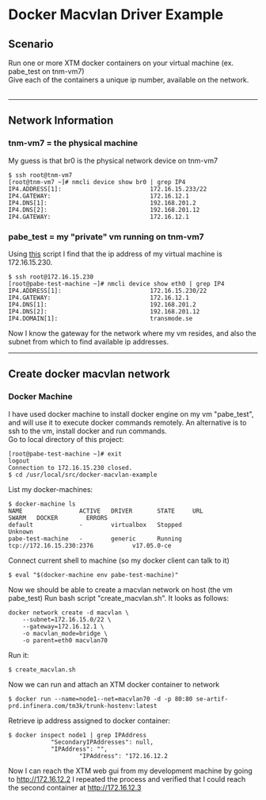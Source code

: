# Docker Macvlan Driver Example

## Scenario
Run one or more XTM docker containers on your virtual machine (ex. pabe_test on tnm-vm7)  
Give each of the containers a unique ip number, available on the network.  
&nbsp;  
*** 

## Network Information

### tnm-vm7 = the physical machine
My guess is that br0 is the physical network device on tnm-vm7
```shell
$ ssh root@tnm-vm7
[root@tnm-vm7 ~]# nmcli device show br0 | grep IP4
IP4.ADDRESS[1]:                         172.16.15.233/22
IP4.GATEWAY:                            172.16.12.1
IP4.DNS[1]:                             192.168.201.2
IP4.DNS[2]:                             192.168.201.12
IP4.GATEWAY:                            172.16.12.1
```
### pabe_test = my "private" vm running on tnm-vm7
Using [this](https://atlas.transmode.se/bitbucket/users/pabe/repos/libvirt-examples/browse/get_domain_ip_address.sh) 
script I find that the ip address of my virtual machine is 172.16.15.230.
```shell
$ ssh root@172.16.15.230
[root@pabe-test-machine ~]# nmcli device show eth0 | grep IP4
IP4.ADDRESS[1]:                         172.16.15.230/22
IP4.GATEWAY:                            172.16.12.1
IP4.DNS[1]:                             192.168.201.2
IP4.DNS[2]:                             192.168.201.12
IP4.DOMAIN[1]:                          transmode.se
```
Now I know the gateway for the network where my vm resides, and also the subnet from which to find  available ip addresses.  
*** 
## Create docker macvlan network
### Docker Machine
I have used docker machine to install docker engine on my vm "pabe_test", and will use it to execute docker commands remotely.
An alternative is to ssh to the vm, install docker and run commands.  
Go to local directory of this project:
```shell
[root@pabe-test-machine ~]# exit
logout
Connection to 172.16.15.230 closed. 
$ cd /usr/local/src/docker-macvlan-example
```
List my docker-machines:
```shell
$ docker-machine ls
NAME                ACTIVE   DRIVER       STATE     URL                        SWARM   DOCKER        ERRORS
default             -        virtualbox   Stopped                                      Unknown       
pabe-test-machine   -        generic      Running   tcp://172.16.15.230:2376           v17.05.0-ce 
```
Connect current shell to machine (so my docker client can talk to it)
```shell
$ eval "$(docker-machine env pabe-test-machine)"
```
Now we should be able to create a macvlan network on host (the vm pabe_test)
Run bash script "create_macvlan.sh". It looks as follows:
```shell
docker network create -d macvlan \
    --subnet=172.16.15.0/22 \
    --gateway=172.16.12.1 \
    -o macvlan_mode=bridge \
    -o parent=eth0 macvlan70
```
Run it:
```shell
$ create_macvlan.sh
```
Now we can run and attach an XTM docker container to network
```shell
$ docker run --name=node1--net=macvlan70 -d -p 80:80 se-artif-prd.infinera.com/tm3k/trunk-hostenv:latest
```
Retrieve ip address assigned to docker container:
```shell
$ docker inspect node1 | grep IPAddress
            "SecondaryIPAddresses": null,
            "IPAddress": "",
                    "IPAddress": "172.16.12.2
```
Now I can reach the XTM web gui from my development machine by going to  http://172.16.12.2
I repeated the process and verified that I could reach the second container at http://172.16.12.3